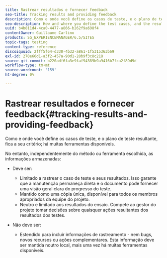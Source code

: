 ```yaml
---
title: Rastrear resultados e fornecer feedback
seo-title: Tracking results and providing feedback
description: Como e onde você define os casos de teste, e o plano de teste resultante, são da sua própria escolha
seo-description: How and where you define the test cases, and the resulting test plan, is at your own discretion
uuid: b4b811d4-4ca0-4477-a866-b262f9a698f4
contentOwner: Guillaume Carlino
products: SG_EXPERIENCEMANAGER/6.5/SITES
topic-tags: testing
content-type: reference
discoiquuid: 2fff5f64-d330-4b32-a861-1f5315363b69
exl-id: 270e66d1-a3f2-457a-90d1-28b9f3c8c218
source-git-commit: b220adf6fa3e9faf94389b9a9416b7fca2f89d9d
workflow-type: tm+mt
source-wordcount: '159'
ht-degree: 0%

---
```


# Rastrear resultados e fornecer feedback{#tracking-results-and-providing-feedback}

Como e onde você define os casos de teste, e o plano de teste resultante, fica a seu critério; há muitas ferramentas disponíveis.

No entanto, independentemente do método ou ferramenta escolhida, as informações armazenadas:

* Deve ser:

   * Limitado a rastrear o caso de teste e seus resultados. Isso garante que a manutenção permaneça direta e o documento pode fornecer uma visão geral clara do progresso do teste.
   * Mantido como uma cópia única, disponível para todos os membros apropriados da equipe do projeto.
   * Neutro e limitado aos resultados do ensaio. Compete ao gestor do projeto tomar decisões sobre quaisquer ações resultantes dos resultados dos testes.

* Não deve ser:

   * Estendido para incluir informações de rastreamento - nem bugs, novos recursos ou ações complementares. Esta informação deve ser mantida noutro local, mais uma vez há muitas ferramentas disponíveis.
